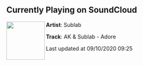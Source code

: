 ## Currently Playing on SoundCloud

[<img align="left" width="100" src="https://i1.sndcdn.com/artworks-8aQbHDFBeXMoMHF8-qoyUxg-t50x50.jpg">](https://soundcloud.com/sublabmusic/ak-sublab-adore)

**Artist**: Sublab 

**Track**: AK & Sublab - Adore

Last updated at 09/10/2020 09:25
